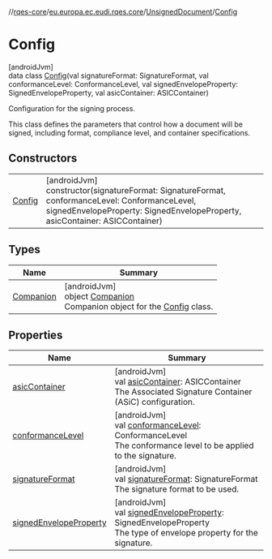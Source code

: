 //[rqes-core](../../../../index.md)/[eu.europa.ec.eudi.rqes.core](../../index.md)/[UnsignedDocument](../index.md)/[Config](index.md)

# Config

[androidJvm]\
data class [Config](index.md)(val signatureFormat: SignatureFormat, val conformanceLevel: ConformanceLevel, val signedEnvelopeProperty: SignedEnvelopeProperty, val asicContainer: ASICContainer)

Configuration for the signing process.

This class defines the parameters that control how a document will be signed, including format, compliance level, and container specifications.

## Constructors

| | |
|---|---|
| [Config](-config.md) | [androidJvm]<br>constructor(signatureFormat: SignatureFormat, conformanceLevel: ConformanceLevel, signedEnvelopeProperty: SignedEnvelopeProperty, asicContainer: ASICContainer) |

## Types

| Name | Summary |
|---|---|
| [Companion](-companion/index.md) | [androidJvm]<br>object [Companion](-companion/index.md)<br>Companion object for the [Config](index.md) class. |

## Properties

| Name | Summary |
|---|---|
| [asicContainer](asic-container.md) | [androidJvm]<br>val [asicContainer](asic-container.md): ASICContainer<br>The Associated Signature Container (ASiC) configuration. |
| [conformanceLevel](conformance-level.md) | [androidJvm]<br>val [conformanceLevel](conformance-level.md): ConformanceLevel<br>The conformance level to be applied to the signature. |
| [signatureFormat](signature-format.md) | [androidJvm]<br>val [signatureFormat](signature-format.md): SignatureFormat<br>The signature format to be used. |
| [signedEnvelopeProperty](signed-envelope-property.md) | [androidJvm]<br>val [signedEnvelopeProperty](signed-envelope-property.md): SignedEnvelopeProperty<br>The type of envelope property for the signature. |
